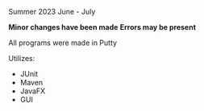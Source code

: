 Summer 2023 
June - July 

**Minor changes have been made**
**Errors may be present**

All programs were made in Putty 

Utilizes:
- JUnit
- Maven
- JavaFX
- GUI 
